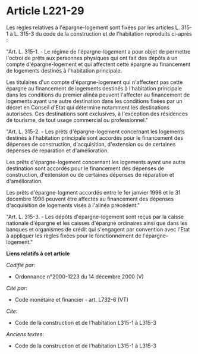 # Article L221-29

Les règles relatives à l'épargne-logement sont fixées par les articles L. 315-1 à L. 315-3 du code de la construction et de
l'habitation reproduits ci-après :

"Art. L. 315-1. - Le régime de l'épargne-logement a pour objet de permettre l'octroi de prêts aux personnes physiques qui ont
fait des dépôts à un compte d'épargne-logement et qui affectent cette épargne au financement de logements destinés à
l'habitation principale.

Les titulaires d'un compte d'épargne-logement qui n'affectent pas cette épargne au financement de logements destinés à
l'habitation principale dans les conditions du premier alinéa peuvent l'affecter au financement de logements ayant une autre
destination dans les conditions fixées par un décret en Conseil d'Etat qui détermine notamment les destinations autorisées.
Ces destinations sont exclusives, à l'exception des résidences de tourisme, de tout usage commercial ou professionnel."

"Art. L. 315-2. - Les prêts d'épargne-logement concernant les logements destinés à l'habitation principale sont accordés pour
le financement des dépenses de construction, d'acquisition, d'extension ou de certaines dépenses de réparation et
d'amélioration.

Les prêts d'épargne-logement concernant les logements ayant une autre destination sont accordés pour le financement des
dépenses de construction, d'extension ou de certaines dépenses de réparation et d'amélioration.

Les prêts d'épargne-logment accordés entre le 1er janvier 1996 et le 31 décembre 1996 peuvent être affectés au financement
des dépenses d'acquisition de logements visés à l'alinéa précédent."

"Art. L. 315-3. - Les dépôts d'épargne-logement sont reçus par la caisse nationale d'épargne et les caisses d'épargne
ordinaires ainsi que dans les banques et organismes de crédit qui s'engagent par convention avec l'Etat à appliquer les
règles fixées pour le fonctionnement de l'épargne-logement."

**Liens relatifs à cet article**

_Codifié par_:

  - Ordonnance n°2000-1223 du 14 décembre 2000 (V)

_Cité par_:

  - Code monétaire et financier - art. L732-6 (VT)

_Cite_:

  - Code de la construction et de l'habitation L315-1 à L315-3

_Anciens textes_:

  - Code de la construction et de l'habitation L315-1 à L315-3
